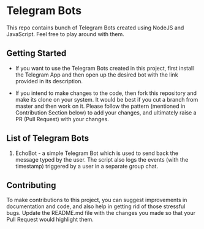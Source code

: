 # Telegram Bots

This repo contains bunch of Telegram Bots created using NodeJS and JavaScript. Feel free to play around with them.

## Getting Started

* If you want to use the Telegram Bots created in this project, first install the Telegram App and then open up the desired bot with the link provided in its description.

* If you intend to make changes to the code, then fork this repository and make its clone on your system. It would be best if you cut a branch from master and then work on it. Please follow the pattern (mentioned in Contribution Section below) to add your changes, and ultimately raise a PR (Pull Request) with your changes.

## List of Telegram Bots

1. EchoBot - a simple Telegram Bot which is used to send back the message typed by the user. The script also logs the events (with the timestamp) triggered by a user in a separate group chat.

## Contributing

To make contributions to this project, you can suggest improvements in documentation and code, and also help in getting rid of those stressful bugs. Update the README.md file with the changes you made so that your Pull Request would highlight them.